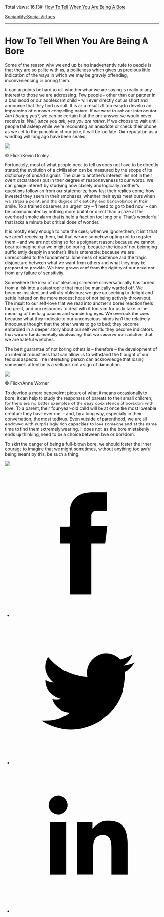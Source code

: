 Total views: 16,138: [How To Tell When You Are Being A Bore](https://www.theschooloflife.com/thebookoflife/how-to-tell-when-you-are-being-a-bore/)

[Sociability:](https://www.theschooloflife.com/thebookoflife/category/sociability/)[Social Virtues](https://www.theschooloflife.com/thebookoflife/category/sociability/social-virtues/)

* * *

# How To Tell When You Are Being A Bore
<style>
						.alignnone {
  display: block;
  margin-left: auto;
  margin-right: auto;
  align: center:
}

.addtoany_share_save_container {
display:none;
}

.wp-block-image {
		display: block;
  margin-left: auto;
  margin-right: auto;
  width: 50%;
}

.aligncenter {
display: block;
  margin-left: auto;
  margin-right: auto;
  align: center:
}

@media only screen and (max-width: 500px) {
  .wp-block-image {
		display: block;
  margin-left: auto;
  margin-right: auto;
  width: 100%;
} }

h1 {max-width: 600px !important;
}
.s18-single-post .content-area .site-main article .post-cat-header-display + .old-wrapper p {
    font-size: 1.200em
}
						</style>

Some of the reason why we end up being inadvertently rude to people is that they are so polite with us, a politeness which gives us precious little indication of the ways in which we may be gravely offending, inconveniencing or boring them.

It can at points be hard to tell whether what we are saying is really of any interest to those we are addressing. Few people – other than our partner in a bad mood or our adolescent child – will ever directly cut us short and announce that they find us dull. It is as a result all too easy to develop an impression of our own compelling nature. If we were to ask our interlocutor _Am I boring you?,_ we can be certain that the one answer we would never receive is: _Well, since you ask, yes you are rather_. If we choose to wait until people fall asleep while we’re recounting an anecdote or check their phone as we get to the punchline of our joke, it will be too late. Our reputation as a windbag will long ago have been sealed.

 ![](https://www.theschooloflife.com/thebookoflife/wp-content/uploads/2018/09/36130298732_1f8b6a8662_z-2.jpg)

© Flickr/Kevin Dooley

Fortunately, most of what people need to tell us does not have to be directly stated; the evolution of a civilisation can be measured by the scope of its dictionary of unsaid signals. The clue to another’s interest lies not in their overt declarations but in their degree of responsiveness to our words. We can gauge interest by studying how closely and logically another’s questions follow on from our statements; how fast their replies come; how invested they seem in their emphases; whether their eyes meet ours when we stress a point; and the degree of elasticity and benevolence in their smile. To a trained observer, an urgent cry – ‘I need to go to bed now’ – can be communicated by nothing more brutal or direct than a gaze at the overhead smoke alarm that is held a fraction too long or a ‘That’s wonderful’ that lacks a minute but critical dose of wonder.

It is mostly easy enough to note the cues; when we ignore them, it isn’t that we aren’t receiving them, but that we are somehow opting not to register them – and we are not doing so for a poignant reason: because we cannot bear to imagine that we might be boring, because the idea of not belonging sufficiently deeply in another’s life is untenable; because we are unreconciled to the fundamental loneliness of existence and the tragic disjuncture between what we want from others and what they may be prepared to provide. We have grown deaf from the rigidity of our need not from any failure of sensitivity.

Somewhere the idea of not pleasing someone conversationally has turned from a risk into a catastrophe that must be manically warded off. We become insistent and wilfully oblivious; we give up seeking to delight and settle instead on the more modest hope of not being actively thrown out. The insult to our self-love that we read into another’s bored reaction feels too great, and our resources to deal with it too slim for us to take in the meaning of the long pauses and wandering eyes. We overlook the cues because what they indicate to our unconscious minds isn’t the relatively innocuous thought that the other wants to go to bed; they become embroiled in a deeper story about our self-worth: they become indicators that we are fundamentally displeasing, that we deserve our isolation, that we are hateful wretches.

The best guarantee of not boring others is – therefore – the development of an internal robustness that can allow us to withstand the thought of our tedious aspects. The interesting person can acknowledge that losing someone’s attention is a setback not a sign of damnation.

 ![](https://www.theschooloflife.com/thebookoflife/wp-content/uploads/2018/09/28769089737_b4545191fd_z.jpg)

© Flickr/Anne Worner

To develop a more benevolent picture of what it means occasionally to bore, it can help to study the responses of parents to their small children, for there are no better examples of the easy coexistence of boredom with love. To a parent, their four-year-old child will be at once the most loveable creature they have ever met – and, by a long way, especially in their conversation, the most tedious. Even outside of parenthood, we are all endowed with surprisingly rich capacities to love someone and at the same time to find them extremely wearing. It does not, as the bore mistakenly ends up thinking, need to be a choice between love or boredom.

To skirt the danger of being a full-blown bore, we should foster the inner courage to imagine that we might sometimes, without anything too awful being meant by this, be such a thing.

[![](https://img.youtube.com/vi/EGOgNthAO6g/0.jpg)](https://www.youtube.com/embed/EGOgNthAO6g '')
<style>
    .iframe-class { display: block !important; }
</style>

- [<svg xmlns="http://www.w3.org/2000/svg" viewbox="0 0 26 26"><title>Facebook</title>
                    <g>
                        <path d="M8.38,10H9.92c.2,0,.29,0,.29-.28,0-.82,0-1.64,0-2.46a3.05,3.05,0,0,1,2.57-3.15A7.22,7.22,0,0,1,14,3.95c.86,0,1.71,0,2.57,0h.25v3.2h-2A.85.85,0,0,0,14,8c0,.62,0,1.24,0,1.91h2.87L16.51,13H14v9H10.21V13H8.38Z"></path>
                    </g>
                </svg>](http://www.facebook.com/sharer/sharer.php?u=https://www.theschooloflife.com/thebookoflife/how-to-tell-when-you-are-being-a-bore/)
- [<svg xmlns="http://www.w3.org/2000/svg" viewbox="0 0 26 26"><title>Twitter</title>
                    <path d="M21.69,7.9a6.75,6.75,0,0,1-1.94.53,3.39,3.39,0,0,0,1.48-1.87,6.76,6.76,0,0,1-2.14.82,3.38,3.38,0,0,0-5.75,3.08,9.59,9.59,0,0,1-7-3.53,3.38,3.38,0,0,0,1,4.51A3.36,3.36,0,0,1,5.89,11v0A3.38,3.38,0,0,0,8.6,14.37a3.39,3.39,0,0,1-1.53.06,3.38,3.38,0,0,0,3.15,2.35A6.78,6.78,0,0,1,6,18.22a6.87,6.87,0,0,1-.81,0A9.6,9.6,0,0,0,20,10.08q0-.22,0-.44A6.86,6.86,0,0,0,21.69,7.9Z"></path>
                </svg>](http://twitter.com/share?url=https://www.theschooloflife.com/thebookoflife/how-to-tell-when-you-are-being-a-bore/&text=&via=theschooloflife)
- [<svg xmlns="http://www.w3.org/2000/svg" viewbox="0 0 26 26"><title>LinkedIn</title>
<path class="cls-2" d="M6.67,10H9.58v9.36H6.67ZM8.13,5.32A1.69,1.69,0,1,1,6.44,7,1.69,1.69,0,0,1,8.13,5.32"></path><path class="cls-2" d="M11.41,10H14.2v1.28h0A3.06,3.06,0,0,1,17,9.75c2.95,0,3.49,1.94,3.49,4.46v5.14H17.57V14.79c0-1.09,0-2.48-1.51-2.48s-1.75,1.18-1.75,2.4v4.63H11.41Z"></path></svg>](https://www.linkedin.com/shareArticle?mini=true&url=https://www.theschooloflife.com/thebookoflife/how-to-tell-when-you-are-being-a-bore/)

